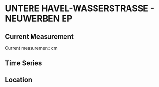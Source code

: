 # UNTERE HAVEL-WASSERSTRASSE - NEUWERBEN EP

## Current Measurement

Current measurement: <Value topic="rivers/pegel-online/UHW/NEUWERBEN_EP/measurementValue"/> cm

## Time Series

<TimeSeries topic="rivers/pegel-online/UHW/NEUWERBEN_EP/measurementValue" period="week" />

## Location

<WorldMap>
  <Marker lat="52.87735688189676" lon="12.008008464982804" labelTopic="rivers/pegel-online/UHW/NEUWERBEN_EP" />
</WorldMap>
